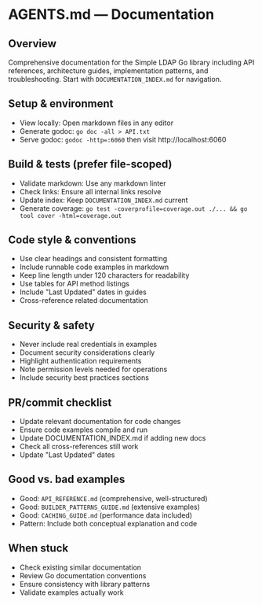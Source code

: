 <!-- Managed by agent: keep sections and order; edit content, not structure. Last updated: 2025-09-29 -->

# AGENTS.md — Documentation

## Overview
Comprehensive documentation for the Simple LDAP Go library including API references, architecture guides, implementation patterns, and troubleshooting. Start with `DOCUMENTATION_INDEX.md` for navigation.

## Setup & environment
- View locally: Open markdown files in any editor
- Generate godoc: `go doc -all > API.txt`
- Serve godoc: `godoc -http=:6060` then visit http://localhost:6060

## Build & tests (prefer file-scoped)
- Validate markdown: Use any markdown linter
- Check links: Ensure all internal links resolve
- Update index: Keep `DOCUMENTATION_INDEX.md` current
- Generate coverage: `go test -coverprofile=coverage.out ./... && go tool cover -html=coverage.out`

## Code style & conventions
- Use clear headings and consistent formatting
- Include runnable code examples in markdown
- Keep line length under 120 characters for readability
- Use tables for API method listings
- Include "Last Updated" dates in guides
- Cross-reference related documentation

## Security & safety
- Never include real credentials in examples
- Document security considerations clearly
- Highlight authentication requirements
- Note permission levels needed for operations
- Include security best practices sections

## PR/commit checklist
- Update relevant documentation for code changes
- Ensure code examples compile and run
- Update DOCUMENTATION_INDEX.md if adding new docs
- Check all cross-references still work
- Update "Last Updated" dates

## Good vs. bad examples
- Good: `API_REFERENCE.md` (comprehensive, well-structured)
- Good: `BUILDER_PATTERNS_GUIDE.md` (extensive examples)
- Good: `CACHING_GUIDE.md` (performance data included)
- Pattern: Include both conceptual explanation and code

## When stuck
- Check existing similar documentation
- Review Go documentation conventions
- Ensure consistency with library patterns
- Validate examples actually work
